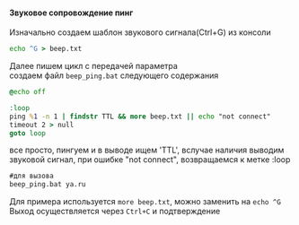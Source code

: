#### Звуковое сопровождение пинг
Изначально создаем шаблон звукового сигнала(Ctrl+G) из консоли
```cmd
echo ^G > beep.txt
```

Далее пишем цикл с передачей параметра  
создаем файл `beep_ping.bat` следующего содержания
```cmd
@echo off

:loop
ping %1 -n 1 | findstr TTL && more beep.txt || echo "not connect"
timeout 2 > null
goto loop
```
все просто, пингуем и в выводе ищем 'TTL', вслучае наличия выводим звуковой сигнал, при ошибке "not connect",  возвращаемся к метке :loop

```cmd
#для вызова
beep_ping.bat ya.ru
```


Для примера используется `more beep.txt`, можно заменить на `echo ^G`
Выход осуществляется через `Ctrl+C` и подтверждение
